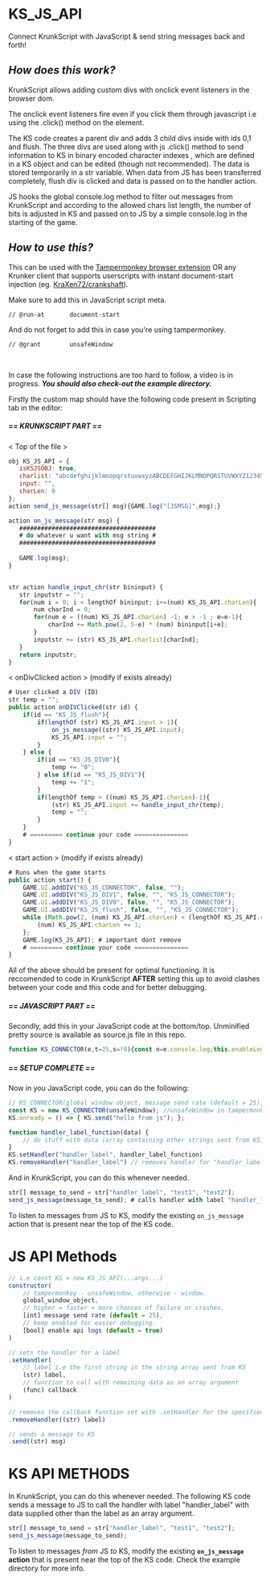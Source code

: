 
# KS_JS_API
Connect KrunkScript with JavaScript & send string messages back and forth!

## ***How does this work?***
KrunkScript allows adding custom divs with onclick event listeners in the browser dom.

The onclick event listeners fire even if you click them through javascript i.e using the .click() method on the element.

The KS code creates a parent div and adds 3 child divs inside with ids 0,1 and flush. 
The three divs are used along with js .click() method to send information to KS in binary encoded character indexes , which are defined in a KS object and can be edited (though not recommended).
The data is stored temporarily in a str variable. When data from JS has been transferred completely, flush div is clicked and data is passed on to the handler action.

JS hooks the global console.log method to filter out messages from KrunkScript and according to the allowed chars list length, the number of bits is adjusted in KS and passed on to JS by a simple console.log in the starting of the game.


## ***How to use this?***
This can be used with the [Tampermonkey browser extension](https://www.tampermonkey.net/)  OR any Krunker client that supports userscripts with instant document-start injection (eg. [KraXen72/crankshaft](https://github.com/KraXen72/crankshaft)).

Make sure to add this in JavaScript script meta.
```
// @run-at       document-start
```
And do not forget to add this in case you're using tampermonkey.
```
// @grant        unsafeWindow
```
<br>

In case the following instructions are too hard to follow, a video is in progress.
***You should also check-out the example directory.***

Firstly the custom map should have the following code present in Scripting tab in the editor:

##### == KRUNKSCRIPT PART ==
 < Top of the file >
 ```js
 obj KS_JS_API = {
	isKSJSOBJ: true,
	charlist: "abcdefghijklmnopqrstuvwxyzABCDEFGHIJKLMNOPQRSTUVWXYZ1234567890 _",
	input: "",
	charLen: 0
};
action send_js_message(str[] msg){GAME.log("[JSMSG]",msg);}

action on_js_message(str msg) {
    ######################################
    # do whatever u want with msg string #
    ######################################
    
	GAME.log(msg);
}


str action handle_input_chr(str bininput) {
    str inputstr = "";
	for(num i = 0; i < lengthOf bininput; i+=(num) KS_JS_API.charLen){
		num charInd = 0;
		for(num e = ((num) KS_JS_API.charLen) -1; e > -1 ; e=e-1){
			charInd += Math.pow(2, 5-e) * (num) bininput[i+e];
		}
		inputstr += (str) KS_JS_API.charlist[charInd];
	}
    return inputstr;
}
 ```
< onDivClicked action > (modify if exists already)
```js
# User clicked a DIV (ID)
str temp = "";
public action onDIVClicked(str id) {
	if(id == "KS_JS_flush"){
		if(lengthOf (str) KS_JS_API.input > 1){
			on_js_message((str) KS_JS_API.input);
	        KS_JS_API.input = "";
		}
	} else {
		if(id == "KS_JS_DIV0"){
		    temp += "0";
	    } else if(id == "KS_JS_DIV1"){
		    temp += "1";
	    }
		if(lengthOf temp > ((num) KS_JS_API.charLen)-1){
			(str) KS_JS_API.input += handle_input_chr(temp);
		    temp = "";
		}
	}
    # ========= continue your code ===============
}
```
< start action >  (modify if exists already)
```js
# Runs when the game starts
public action start() {
	GAME.UI.addDIV("KS_JS_CONNECTOR", false, "");
    GAME.UI.addDIV("KS_JS_DIV1", false, "", "KS_JS_CONNECTOR");
    GAME.UI.addDIV("KS_JS_DIV0", false, "", "KS_JS_CONNECTOR");
    GAME.UI.addDIV("KS_JS_flush", false, "", "KS_JS_CONNECTOR");
    while (Math.pow(2, (num) KS_JS_API.charLen) < (lengthOf KS_JS_API.charlist)){
	    (num) KS_JS_API.charLen += 1;
    };
    GAME.log(KS_JS_API); # important dont remove
    # ========= continue your code ===============
}
```
All of the above should be present for optimal functioning. 
It is reccomended to code in KrunkScript **AFTER** setting this up to avoid clashes between your code and this code and for better debugging.

##### == JAVASCRIPT PART ==
Secondly, add this in your JavaScript code at the bottom/top.
Unminified pretty source is available as source.js file in this repo.
```js
function KS_CONNECTOR(e,t=25,s=!0){const n=e.console.log;this.enableLogs=s;const l={default:"yellow",error:"red"},r=(e,t="default")=>{this.enableLogs&&e&&n("%c[KS_JS_API] "+e.toString(),`color: ${l[t]||l.default}; background-color: #171717`)};let o=null,i=!1;this.isReady=!1,Object.defineProperty(this,"onready",{set:e=>{this.isReady?e():this._actual_onready_=e},get:()=>this._actual_onready_||null}),this.handlers={log:n},this.setHandler=(e,t)=>{this.handlers[e]=t},this.removeHandler=e=>{delete this.handlers[e]},this.send=e=>{if(!o)return r("(NOT READY) API_OBJECT_NONEXISTENT Could not send message!","error");let s=[];for(const t of e)if(o.charlist.includes(t)){const e=o.charlist.indexOf(t);if(e>Math.pow(2,o.charLen))r("FATAL PACKET LOSS. INDEX > 2**CHARLEN. RARE ERROR ENCOUNTERED","error");else{let t=h(e,o.charLen);s=s.concat(t)}}let n=0;!function e(){let l=!1;for(let e=0;e<t;e++)n<s.length?(s[n]?o.C_one.click():o.C_zero.click(),n+=1):(o.C_flush.click(),l=!0);l||requestIdleCallback(e)}()};const a=e=>{if(this.handlers[e[0]]){const t=e[0];e.shift(),this.handlers[t](e)}else r("Message recieved from KS but no handler present. Label: "+e[0],"error")};var c,d;function h(e,t){let s=[],n=e;for(;n>0;)s.unshift(n%2),n=Math.floor(n/2);for(;s.length<t;)s.unshift(0);return s}c=()=>e.getGameActivity,d=()=>{const t=e.getGameActivity();i="Guest"!==t.user&&!t.isCustom,r(i?"Disabled due to game being pub":null,"error")},new Promise((e=>{let t=!1,s=setInterval((()=>{c()&&(t=!0,clearInterval(s)),t&&(t=!1,e())}),100)})).then(d),e.console.log=(...e)=>{let t=!1;if(!i&&e[0]&&e[0].includes("[KRUNKSCRIPT] "))if(o){if(e[0].includes("[JSMSG]")){try{a(JSON.parse(e[0].replace("%c[KRUNKSCRIPT]","").replace("[JSMSG]","")))}catch(e){n(e)}t=!0}}else try{const s=e[0].substring(e[0].indexOf("{"),e[0].lastIndexOf("}")+1),n=JSON.parse(s);n.isKSJSOBJ&&(o=n,r("KS JS API Ready!"),o.C_one=document.getElementById("KS_JS_DIV1"),o.C_zero=document.getElementById("KS_JS_DIV0"),o.C_flush=document.getElementById("KS_JS_flush"),this.isReady=!0,"function"==typeof this.onready&&this.onready(),t=!0)}catch{}if(!t)return n(...e)}}
```
##### == SETUP COMPLETE ==
Now in you JavaScript code, you can do the following:
```js
// KS_CONNECTOR(global window object, message send rate (default = 25), enable API logs (default = true))
const KS = new KS_CONNECTOR(unsafeWindow); //unsafeWindow in tampermonkey, window in any other script.
KS.onready = () => { KS.send("hello from js"); };

function handler_label_function(data) {
    // do stuff with data (array containing other strings sent from KS)
}
KS.setHandler("handler_label", handler_label_function)
KS.removeHandler("handler_label") // removes handler for "handler_label"
```

And in KrunkScript, you can do this whenever needed.
```js
str[] message_to_send = str["handler_label", "test1", "test2"];
send_js_message(message_to_send); # calls handler with label "handler_label" with data supplied other than the label as an array argument.
```
To listen to messages from JS to KS, modify the existing `on_js_message` action that is present near the top of the KS code.

# JS API Methods
```js
// i.e const KS = new KS_JS_API(...args...)
constructor(
    // tampermonkey - unsafeWindow, otherwise - window.
    global_window_object, 
    // higher = faster + more chances of failure or crashes.
    [int] message send rate (default = 25), 
    // keep enabled for easier debugging. 
    [bool] enable api logs (default = true)
)

// sets the handler for a label
.setHandler(
    // label i.e the first string in the string array sent from KS
    (str) label, 
    // function to call with remaining data as an array argument
    (func) callback
)

// removes the callback function set with .setHandler for the specified label.
.removeHandler((str) label)

// sends a message to KS
.send((str) msg)
```

# KS API METHODS 
In KrunkScript, you can do this whenever needed.
The following KS code sends a message to JS to call the handler with label "handler_label" with data supplied other than the label as an array argument.
```js
str[] message_to_send = str["handler_label", "test1", "test2"];
send_js_message(message_to_send); 
```
To listen to messages *from* JS *to* KS, modify the existing **`on_js_message` action** that is present near the top of the KS code.
Check the example directory for more info.
